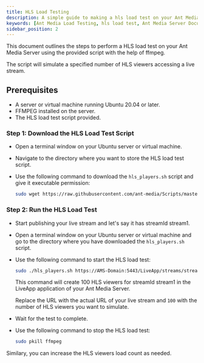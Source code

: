```yaml
---
title: HLS Load Testing 
description: A simple guide to making a hls load test on your Ant Media Server.
keywords: [Ant Media Load Testing, hls load test, Ant Media Server Documentation, Ant Media Server Tutorials]
sidebar_position: 2
---
```


This document outlines the steps to perform a HLS load test on your Ant Media Server using the provided script with the help of ffmpeg.

The script will simulate a specified number of HLS viewers accessing a live stream.

## Prerequisites

- A server or virtual machine running Ubuntu 20.04 or later.
- FFMPEG installed on the server.
- The HLS load test script provided.

### Step 1: Download the HLS Load Test Script

- Open a terminal window on your Ubuntu server or virtual machine.
- Navigate to the directory where you want to store the HLS load test script.
- Use the following command to download the `hls_players.sh` script and give it executable permission:

     ```bash
     sudo wget https://raw.githubusercontent.com/ant-media/Scripts/master/hls_players.sh && sudo chmod +x hls_players.sh
     ```

### Step 2: Run the HLS Load Test

- Start publishing your live stream and let's say it has streamId stream1.
- Open a terminal window on your Ubuntu server or virtual machine and go to the directory where you have downloaded the `hls_players.sh` script.
- Use the following command to start the HLS load test:
     ```bash
     sudo ./hls_players.sh https://AMS-Domain:5443/LiveApp/streams/stream1.m3u8 100
     ```
     
  This command will create 100 HLS viewers for streamId stream1 in the LiveApp application of your Ant Media Server.

  Replace the URL with the actual URL of your live stream and `100` with the number of HLS viewers you want to simulate.

- Wait for the test to complete.
- Use the following command to stop the HLS load test:

     ```bash
     sudo pkill ffmpeg
     ```

Similary, you can increase the HLS viewers load count as needed.
